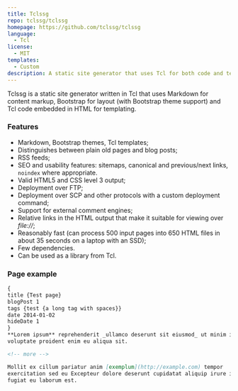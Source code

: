 ```yaml
---
title: Tclssg
repo: tclssg/tclssg
homepage: https://github.com/tclssg/tclssg
language:
  - Tcl
license:
  - MIT
templates:
  - Custom
description: A static site generator that uses Tcl for both code and templates.
---
```


Tclssg is a static site generator written in Tcl that uses Markdown for content markup, Bootstrap for layout (with Bootstrap theme support) and Tcl code embedded in HTML for templating.

### Features

- Markdown, Bootstrap themes, Tcl templates;
- Distinguishes between plain old pages and blog posts;
- RSS feeds;
- SEO and usability features: sitemaps, canonical and previous/next links, `noindex` where appropriate.
- Valid HTML5 and CSS level 3 output;
- Deployment over FTP;
- Deployment over SCP and other protocols with a custom deployment command;
- Support for external comment engines;
- Relative links in the HTML output that make it suitable for viewing over _file://_;
- Reasonably fast (can process 500 input pages into 650 HTML files in about 35 seconds on a laptop with an SSD);
- Few dependencies.
- Can be used as a library from Tcl.

### Page example

```markdown
{
title {Test page}
blogPost 1
tags {test {a long tag with spaces}}
date 2014-01-02
hideDate 1
}
**Lorem ipsum** reprehenderit _ullamco deserunt sit eiusmod_ ut minim in id
voluptate proident enim eu aliqua sit.

<!-- more -->

Mollit ex cillum pariatur anim [exemplum](http://example.com) tempor
exercitation sed eu Excepteur dolore deserunt cupidatat aliquip irure in
fugiat eu laborum est.
```
